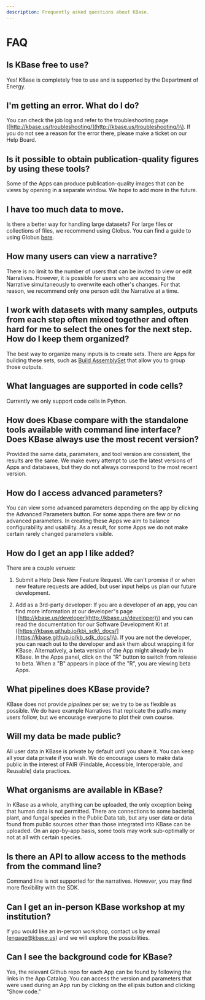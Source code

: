 ```yaml
---
description: Frequently asked questions about KBase.
---
```


# FAQ

## Is KBase free to use? 

Yes! KBase is completely free to use and is supported by the Department of Energy.

## I'm getting an error. What do I do?

You can check the job log and refer to the troubleshooting page \([http://kbase.us/troubleshooting/](http://kbase.us/troubleshooting/)\). If you do not see a reason for the error there, please make a ticket on our Help Board.

## Is it possible to obtain publication-quality figures by using these tools?

Some of the Apps can produce publication-quality images that can be views by opening in a separate window. We hope to add more in the future.

## I have too much data to move. 

Is there a better way for handling large datasets? For large files or collections of files, we recommend using Globus. You can find a guide to using Globus [here](https://kbase-us.gitbook.io/kbase-documentation-1/working-with-data-1/transferring-data-with-globus).

## How many users can view a narrative? 

There is no limit to the number of users that can be invited to view or edit Narratives. However, it is possible for users who are accessing the Narrative simultaneously to overwrite each other's changes. For that reason, we recommend only one person edit the Narrative at a time.

## I work with datasets with many samples, outputs from each step often mixed together and often hard for me to select the ones for the next step. How do I keep them organized? 

The best way to organize many inputs is to create sets. There are Apps for building these sets, such as [Build AssemblySet](https://narrative.kbase.us/#catalog/apps/kb_SetUtilities/KButil_Build_AssemblySet/release) that allow you to group those outputs.

## What languages are supported in code cells?

Currently we only support code cells in Python.

## How does Kbase compare with the standalone tools available with command line interface? Does KBase always use the most recent version?

Provided the same data, parameters, and tool version are consistent, the results are the same. We make every attempt to use the latest versions of Apps and databases, but they do not always correspond to the most recent version.

## How do I access advanced parameters? 

You can view some advanced parameters depending on the app by clicking the Advanced Parameters button. For some apps there are few or no advanced parameters. In creating these Apps we aim to balance configurability and usability. As a result, for some Apps we do not make certain rarely changed parameters visible.

## How do I get an app I like added? 

There are a couple venues: 

1. Submit a Help Desk New Feature Request. We can't promise if or when new feature requests are added, but user input helps us plan our future development. 

2. Add as a 3rd-party developer: If you are a developer of an app, you can find more information at our developer"s page \([http://kbase.us/developer](http://kbase.us/developer)\) and you can read the documentation for our Software Development Kit at \([https://kbase.github.io/kb\_sdk\_docs/](https://kbase.github.io/kb_sdk_docs/)\). If you are not the developer, you can reach out to the developer and ask them about wrapping it for KBase. Alternatively, a beta version of the App might already be in KBase. In the Apps panel, click on the "R" button to switch from release to beta. When a "B" appears in place of the "R", you are viewing beta Apps.

## What pipelines does KBase provide? 

 KBase does not provide _pipelines_ per se; we try to be as flexible as possible. We do have example Narratives that replicate the paths many users follow, but we encourage everyone to plot their own course.

## Will my data be made public?

All user data in KBase is private by default until you share it. You can keep all your data private if you wish. We do encourage users to make data public in the interest of FAIR \(Findable, Accessible, Interoperable, and Reusable\) data practices.

## What organisms are available in KBase? 

In KBase as a whole, anything can be uploaded, the only exception being that human data is not permitted. There are connections to some bacterial, plant, and fungal species in the Public Data tab, but any user data or data found from public sources other than those integrated into KBase can be uploaded. On an app-by-app basis, some tools may work sub-optimally or not at all with certain species.

## Is there an API to allow access to the methods from the command line? 

Command line is not supported for the narratives. However, you may find more flexibility with the SDK.

## Can I get an in-person KBase workshop at my institution? 

If you would like an in-person workshop, contact us by email \([engage@kbase.us](mailto:engage@kbase.us)\) and we will explore the possibilities.

## Can I see the background code for KBase? 

Yes, the relevant Github repo for each App can be found by following the links in the App Catalog. You can access the version and parameters that were used during an App run by clicking on the ellipsis button and clicking "Show code."




